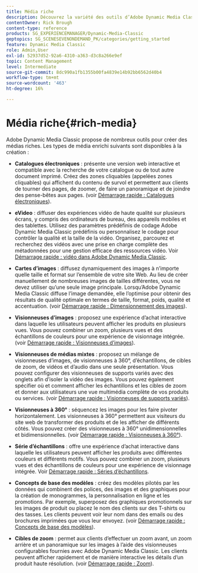 ```yaml
---
title: Média riche
description: Découvrez la variété des outils d’Adobe Dynamic Media Classic qui peuvent vous aider à créer des médias riches.
contentOwner: Rick Brough
content-type: reference
products: SG_EXPERIENCEMANAGER/Dynamic-Media-Classic
geptopics: SG_SCENESEVENONDEMAND_PK/categories/getting_started
feature: Dynamic Media Classic
role: Admin,User
exl-id: 52937d52-92a6-4310-a363-d3c8a266e9ef
topic: Content Management
level: Intermediate
source-git-commit: 8dc990a1fb1355b00fa4839e14b92bb6562d40b4
workflow-type: tm+mt
source-wordcount: '463'
ht-degree: 16%

---
```


# Média riche{#rich-media}

Adobe Dynamic Media Classic propose de nombreux outils pour créer des médias riches. Les types de média enrichi suivants sont disponibles à la création :

* **Catalogues électroniques** : présente une version web interactive et compatible avec la recherche de votre catalogue ou de tout autre document imprimé. Créez des zones cliquables (appelées zones cliquables) qui affichent du contenu de survol et permettent aux clients de tourner des pages, de zoomer, de faire un panoramique et de joindre des pense-bêtes aux pages.
(voir [Démarrage rapide : Catalogues électroniques](/help/using/quick-start-ecatalog.md)).

* **eVideo** : diffuser des expériences vidéo de haute qualité sur plusieurs écrans, y compris des ordinateurs de bureau, des appareils mobiles et des tablettes. Utilisez des paramètres prédéfinis de codage Adobe Dynamic Media Classic prédéfinis ou personnalisez le codage pour contrôler la qualité et la taille de la vidéo. Organisez, parcourez et recherchez des vidéos avec une prise en charge complète des métadonnées pour une gestion efficace des ressources vidéo.
Voir [Démarrage rapide : vidéo dans Adobe Dynamic Media Classic](/help/using/quick-start-video.md).

* **Cartes d’images** : diffusez dynamiquement des images à n’importe quelle taille et format sur l’ensemble de votre site Web. Au lieu de créer manuellement de nombreuses images de tailles différentes, vous ne devez utiliser qu’une seule image principale. Lorsqu’Adobe Dynamic Media Classic diffuse l’image demandée, elle l’optimise pour obtenir des résultats de qualité optimale en termes de taille, format, poids, qualité et accentuation.
(voir [Démarrage rapide : Dimensionnement des images](/help/using/quick-start-image-sizing.md)).

* **Visionneuses d’images** : proposez une expérience d’achat interactive dans laquelle les utilisateurs peuvent afficher les produits en plusieurs vues. Vous pouvez combiner un zoom, plusieurs vues et des échantillons de couleurs pour une expérience de visionnage intégrée.
(voir [Démarrage rapide : Visionneuses d’images](/help/using/quick-start-image-sets.md)).

* **Visionneuses de médias mixtes** : proposez un mélange de visionneuses d’images, de visionneuses à 360°, d’échantillons, de cibles de zoom, de vidéos et d’audio dans une seule présentation. Vous pouvez configurer des visionneuses de supports variés avec des onglets afin d’isoler la vidéo des images. Vous pouvez également spécifier où et comment afficher les échantillons et les cibles de zoom et donner aux utilisateurs une vue multimédia complète de vos produits ou services.
(voir [Démarrage rapide : Visionneuses de supports variés](/help/using/quick-start-mixed-media-sets.md)).

* **Visionneuses à 360°** : séquencez les images pour les faire pivoter horizontalement. Les visionneuses à 360° permettent aux visiteurs du site web de transformer des produits et de les afficher de différents côtés. Vous pouvez créer des visionneuses à 360° unidimensionnelles et bidimensionnelles.
(voir [Démarrage rapide : Visionneuses à 360°](/help/using/quick-start-spin-sets.md)).

* **Série d’échantillons** : offre une expérience d’achat interactive dans laquelle les utilisateurs peuvent afficher les produits avec différentes couleurs et différents motifs. Vous pouvez combiner un zoom, plusieurs vues et des échantillons de couleurs pour une expérience de visionnage intégrée.
Voir [Démarrage rapide : Séries d’échantillons](/help/using/quick-start-swatch-sets.md).

* **Concepts de base des modèles** : créez des modèles pilotés par les données qui combinent des polices, des images et des graphiques pour la création de monogrammes, la personnalisation en ligne et les promotions. Par exemple, superposez des graphiques promotionnels sur les images de produit ou placez le nom des clients sur des T-shirts ou des tasses. Les clients peuvent voir leur nom dans des emails ou des brochures imprimées que vous leur envoyez.
(voir [Démarrage rapide : Concepts de base des modèles](/help/using/quick-start-template-basics.md)).

* **Cibles de zoom** : permet aux clients d’effectuer un zoom avant, un zoom arrière et un panoramique sur les images à l’aide des visionneuses configurables fournies avec Adobe Dynamic Media Classic. Les clients peuvent afficher rapidement et de manière interactive les détails d’un produit haute résolution.
(voir [Démarrage rapide : Zoom](/help/using/quick-start-zoom.md)).
